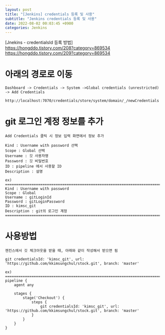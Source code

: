 ```yaml
---  
layout: post  
title: "[Jenkins] credentials 등록 및 사용"  
subtitle: "Jenkins credentials 등록 및 사용"  
date: 2022-08-02 00:03:45 +0900  
categories: Jenkins  
---  
```

[Jnekins - credentialsId 등록 방법]  
	https://hongddo.tistory.com/208?category=869534  
	https://hongddo.tistory.com/209?category=869534  
  
# 아래의 경로로 이동  
	Dashboard -> Credentials -> System ->Global credentials (unrestricted) -> Add Credentials  
	  
	http://localhost:7070/credentials/store/system/domain/_/newCredentials  
  
# git 로그인 계정 정보를 추가  
	Add Credentials 클릭 시 정보 입력 화면에서 정보 추가  
	  
	Kind : Username with password 선택  
	Scope : Global 선택  
	Username : 깃 사용자명  
	Password : 깃 비밀번호  
	ID : pipeline 에서 사용할 ID  
	Description : 설명  
  
	ex)  
	====================================================================================================  
	Kind : Username with password   
	Scope : Global  
	Username : gitLoginId  
	Password : gitLoginPassword  
	ID : kimsc_git  
	Description : git의 로그인 계정  
	====================================================================================================  
	  
  
# 사용방법  
	젠킨스에서 깃 체크아웃을 받을 때, 아래와 같이 작성해서 받으면 됨  
	  
	git credentialsId: 'kimsc_git', url: 'https://github.com/kkimsungchul/stock.git', branch: 'master'  
	  
	ex)  
	====================================================================================================  
	pipeline {  
		agent any  
  
		stages {  
			stage('Checkout') {  
				steps {  
					git credentialsId: 'kimsc_git', url: 'https://github.com/kkimsungchul/stock.git', branch: 'master'  
				}  
			}	  
		}  
	}  
